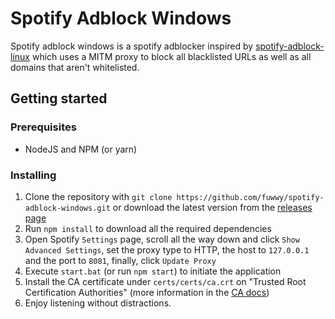 Spotify Adblock Windows
=========

Spotify adblock windows is a spotify adblocker inspired by [spotify-adblock-linux](https://github.com/abba23/spotify-adblock-linux) which uses a MITM proxy to block all blacklisted URLs as well as all domains that aren't whitelisted.

## Getting started

### Prerequisites
 - NodeJS and NPM (or yarn)

### Installing
 1. Clone the repository with `git clone https://github.com/fuwwy/spotify-adblock-windows.git` or download the latest version from the [releases page](https://github.com/fuwwy/spotify-adblock-windows/releases)
 2. Run `npm install` to download all the required dependencies
 3. Open Spotify `Settings` page, scroll all the way down and click `Show Advanced Settings`, set the proxy type to HTTP, the host to `127.0.0.1` and the port to `8081`, finally, click `Update Proxy`
 4. Execute `start.bat` (or run `npm start`) to initiate the application
 5. Install the CA certificate under `certs/certs/ca.crt` on "Trusted Root Certification Authorities" (more information in the [CA docs](./docs/CA.md))
 6. Enjoy listening without distractions.
